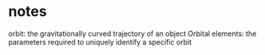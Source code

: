 # notes

orbit: the gravitationally curved trajectory of an object
Orbital elements: the parameters required to uniquely identify a specific orbit